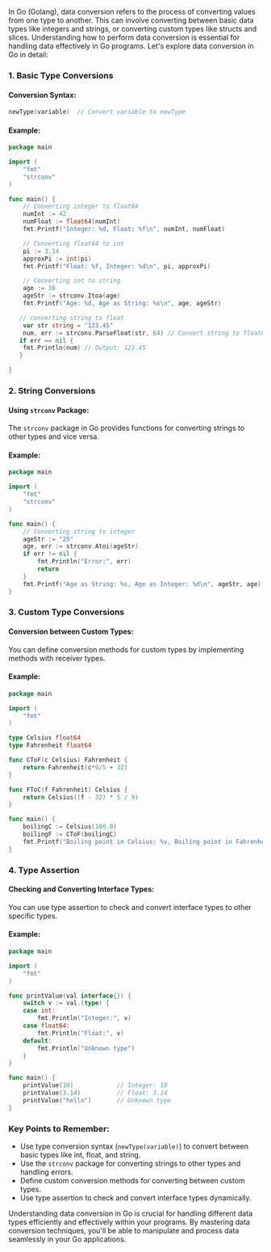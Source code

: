 In Go (Golang), data conversion refers to the process of converting values from one type to another. This can involve converting between basic data types like integers and strings, or converting custom types like structs and slices. Understanding how to perform data conversion is essential for handling data effectively in Go programs. Let's explore data conversion in Go in detail:

### 1. Basic Type Conversions

#### Conversion Syntax:
```go
newType(variable)  // Convert variable to newType
```

#### Example:
```go
package main

import (
    "fmt"
    "strconv"
)

func main() {
    // Converting integer to float64
    numInt := 42
    numFloat := float64(numInt)
    fmt.Printf("Integer: %d, Float: %f\n", numInt, numFloat)

    // Converting float64 to int
    pi := 3.14
    approxPi := int(pi)
    fmt.Printf("Float: %f, Integer: %d\n", pi, approxPi)

    // Converting int to string
    age := 30
    ageStr := strconv.Itoa(age)
    fmt.Printf("Age: %d, Age as String: %s\n", age, ageStr)

   // converting string to float
    var str string = "123.45"
    num, err := strconv.ParseFloat(str, 64) // Convert string to float64
   if err == nil {
    fmt.Println(num) // Output: 123.45
   }

}
```

### 2. String Conversions

#### Using `strconv` Package:
The `strconv` package in Go provides functions for converting strings to other types and vice versa.

#### Example:
```go
package main

import (
    "fmt"
    "strconv"
)

func main() {
    // Converting string to integer
    ageStr := "25"
    age, err := strconv.Atoi(ageStr)
    if err != nil {
        fmt.Println("Error:", err)
        return
    }
    fmt.Printf("Age as String: %s, Age as Integer: %d\n", ageStr, age)
}
```

### 3. Custom Type Conversions

#### Conversion between Custom Types:
You can define conversion methods for custom types by implementing methods with receiver types.

#### Example:
```go
package main

import (
    "fmt"
)

type Celsius float64
type Fahrenheit float64

func CToF(c Celsius) Fahrenheit {
    return Fahrenheit(c*9/5 + 32)
}

func FToC(f Fahrenheit) Celsius {
    return Celsius((f - 32) * 5 / 9)
}

func main() {
    boilingC := Celsius(100.0)
    boilingF := CToF(boilingC)
    fmt.Printf("Boiling point in Celsius: %v, Boiling point in Fahrenheit: %v\n", boilingC, boilingF)
}
```

### 4. Type Assertion

#### Checking and Converting Interface Types:
You can use type assertion to check and convert interface types to other specific types.

#### Example:
```go
package main

import (
    "fmt"
)

func printValue(val interface{}) {
    switch v := val.(type) {
    case int:
        fmt.Println("Integer:", v)
    case float64:
        fmt.Println("Float:", v)
    default:
        fmt.Println("Unknown type")
    }
}

func main() {
    printValue(10)            // Integer: 10
    printValue(3.14)          // Float: 3.14
    printValue("hello")       // Unknown type
}
```

### Key Points to Remember:

- Use type conversion syntax (`newType(variable)`) to convert between basic types like int, float, and string.
- Use the `strconv` package for converting strings to other types and handling errors.
- Define custom conversion methods for converting between custom types.
- Use type assertion to check and convert interface types dynamically.

Understanding data conversion in Go is crucial for handling different data types efficiently and effectively within your programs. By mastering data conversion techniques, you'll be able to manipulate and process data seamlessly in your Go applications.
